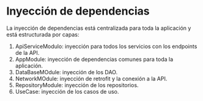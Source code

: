 # Inyección de dependencias

La inyección de dependencias está centralizada para toda la aplicación y está estructurada por capas:

1. ApiServiceModulo: inyección para todos los servicios con los endpoints de la API.
2. AppModule: inyección de dependencias comunes para toda la aplicación.
3. DataBaseMOdule: inyección de los DAO.
4. NetworkMOdule: inyección de retrofit y la conexión a la API.
5. RepositoryModule: inyección de los repositorios.
6. UseCase: inyección de los casos de uso.